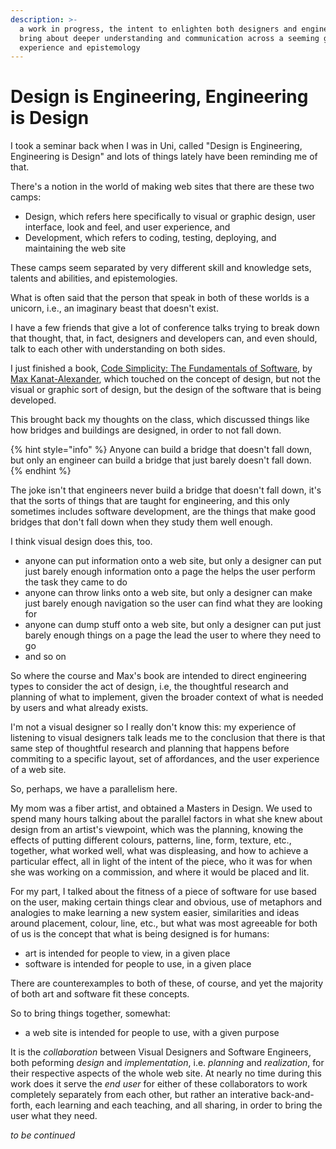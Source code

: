 ```yaml
---
description: >-
  a work in progress, the intent to enlighten both designers and engineers, to
  bring about deeper understanding and communication across a seeming gulf of
  experience and epistemology
---
```


# Design is Engineering, Engineering is Design

I took a seminar back when I was in Uni, called "Design is Engineering, Engineering is Design" and lots of things lately have been reminding me of that.

There's a notion in the world of making web sites that there are these two camps:

* Design, which refers here specifically to visual or graphic design, user interface, look and feel, and user experience, and
* Development, which refers to coding, testing, deploying, and maintaining the web site

These camps seem separated by very different skill and knowledge sets, talents and abilities, and epistemologies.

What is often said that the person that speak in both of these worlds is a unicorn, i.e., an imaginary beast that doesn't exist.

I have a few friends that give a lot of conference talks trying to break down that thought, that, in fact, designers and developers can, and even should, talk to each other with understanding on both sides.

I just finished a book, [Code Simplicity: The Fundamentals of Software](https://www.goodreads.com/book/show/18912511-code-simplicity), by [Max Kanat-Alexander](https://www.goodreads.com/author/show/5389838.Max_Kanat_Alexander), which touched on the concept of design, but not the visual or graphic sort of design, but the design of the software that is being developed.

This brought back my thoughts on the class, which discussed things like how bridges and buildings are designed, in order to not fall down.

{% hint style="info" %}
Anyone can build a bridge that doesn't fall down, but only an engineer can build a bridge that just barely doesn't fall down.
{% endhint %}

The joke isn't that engineers never build a bridge that doesn't fall down, it's that the sorts of things that are taught for engineering, and this only sometimes includes software development, are the things that make good bridges that don't fall down when they study them well enough.

I think visual design does this, too.

* anyone can put information onto a web site, but only a designer can put just barely enough information onto a page the helps the user perform the task they came to do
* anyone can throw links onto a web site, but only a designer can make just barely enough navigation so the user can find what they are looking for
* anyone can dump stuff onto a web site, but only a designer can put just barely enough things on a page the lead the user to where they need to go
* and so on

So where the course and Max's book are intended to direct engineering types to consider the act of design, i.e, the thoughtful research and planning of what to implement, given the broader context of what is needed by users and what already exists.

I'm not a visual designer so I really don't know this: my experience of listening to visual designers talk leads me to the conclusion that there is that same step of thoughtful research and planning that happens before commiting to a specific layout, set of affordances, and the user experience of a web site.

So, perhaps, we have a parallelism here.

My mom was a fiber artist, and obtained a Masters in Design. We used to spend many hours talking about the parallel factors in what she knew about design from an artist's viewpoint, which was the planning, knowing the effects of putting different colours, patterns, line, form, texture, etc., together, what worked well, what was displeasing, and how to achieve a particular effect, all in light of the intent of the piece, who it was for when she was working on a commission, and where it would be placed and lit.

For my part, I talked about the fitness of a piece of software for use based on the user, making certain things clear and obvious, use of metaphors and analogies to make learning a new system easier, similarities and ideas around placement, colour, line, etc., but what was most agreeable for both of us is the concept that what is being designed is for humans:

* art is intended for people to view, in a given place
* software is intended for people to use, in a given place

There are counterexamples to both of these, of course, and yet the majority of both art and software fit these concepts.

So to bring things together, somewhat:

* a web site is intended for people to use, with a given purpose

It is the _collaboration_ between Visual Designers and Software Engineers, both peforming _design_ and _implementation_, i.e. _planning_ and _realization_, for their respective aspects of the whole web site. At nearly no time during this work does it serve the _end user_ for either of these collaborators to work completely separately from each other, but rather an interative back-and-forth, each learning and each teaching, and all sharing, in order to bring the user what they need.

_to be continued_


